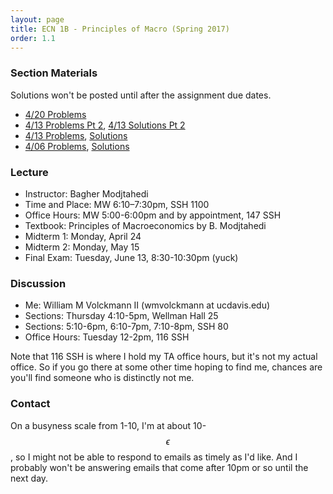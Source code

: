 ```yaml
---
layout: page
title: ECN 1B - Principles of Macro (Spring 2017)
order: 1.1
---
```



### Section Materials
Solutions won't be posted until after the assignment due dates.
* [4/20 Problems](4-20.pdf)
* [4/13 Problems Pt 2](4-13-labor.pdf), [4/13 Solutions Pt 2](4-13-ans-labor.pdf)
* [4/13 Problems](4-13.pdf), [Solutions](4-13-ans.pdf)
* [4/06 Problems](4-06.pdf), [Solutions](4-06-ans.pdf)



### Lecture

* Instructor: Bagher Modjtahedi
* Time and Place: MW 6:10–7:30pm, SSH 1100
* Office Hours: MW 5:00-6:00pm and by appointment, 147 SSH
* Textbook: Principles of Macroeconomics by B. Modjtahedi
* Midterm 1: Monday, April 24
* Midterm 2: Monday, May 15
* Final Exam: Tuesday, June 13, 8:30-10:30pm (yuck)


### Discussion
* Me: William M Volckmann II (wmvolckmann at ucdavis.edu)
* Sections: Thursday 4:10-5pm, Wellman Hall 25
* Sections: 5:10-6pm, 6:10-7pm, 7:10-8pm, SSH 80
* Office Hours: Tuesday 12-2pm, 116 SSH

Note that 116 SSH is where I hold my TA office hours, but it's not my actual
office. So if you go there at some other time hoping to find me, chances are
you'll find someone who is distinctly not me.


### Contact

On a busyness scale from 1-10, I'm at about 10-$$\epsilon$$, so I might not be
 able to respond to emails as timely as I'd like. And I probably won't be
 answering emails that come after 10pm or so until the next day.
